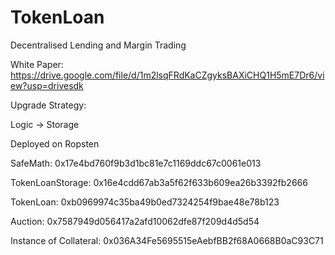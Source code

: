 # TokenLoan
Decentralised Lending and Margin Trading


White Paper: https://drive.google.com/file/d/1m2lsqFRdKaCZgyksBAXiCHQ1H5mE7Dr6/view?usp=drivesdk








Upgrade Strategy: 

Logic -> Storage








Deployed on Ropsten

SafeMath: 0x17e4bd760f9b3d1bc81e7c1169ddc67c0061e013

TokenLoanStorage: 0x16e4cdd67ab3a5f62f633b609ea26b3392fb2666

TokenLoan: 0xb0969974c35ba49b0ed7324254f9bae48e78b123

Auction: 0x7587949d056417a2afd10062dfe87f209d4d5d54

Instance of Collateral: 0x036A34Fe5695515eAebfBB2f68A0668B0aC93C71

